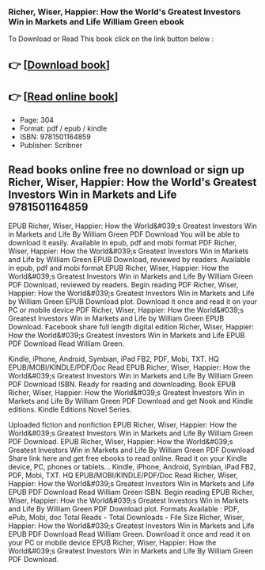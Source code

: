 ### Richer, Wiser, Happier: How the World's Greatest Investors Win in Markets and Life William Green ebook

To Download or Read This book click on the link button below :

## 👉  [**[Download book](http://get-pdfs.com/download.php?group=book&from=github.com&id=596366&lnk=1081 "Download book")**]

## 👉  [**[Read online book](http://get-pdfs.com/download.php?group=book&from=github.com&id=596366&lnk=1081 "Read online book")**]


* Page: 304
* Format: pdf / epub / kindle
* ISBN: 9781501164859
* Publisher: Scribner



## Read books online free no download or sign up Richer, Wiser, Happier: How the World's Greatest Investors Win in Markets and Life 9781501164859


EPUB Richer, Wiser, Happier: How the World&amp;#039;s Greatest Investors Win in Markets and Life By William Green PDF Download You will be able to download it easily. Available in epub, pdf and mobi format PDF Richer, Wiser, Happier: How the World&amp;#039;s Greatest Investors Win in Markets and Life by William Green EPUB Download, reviewed by readers. Available in epub, pdf and mobi format EPUB Richer, Wiser, Happier: How the World&amp;#039;s Greatest Investors Win in Markets and Life By William Green PDF Download, reviewed by readers. Begin reading PDF Richer, Wiser, Happier: How the World&amp;#039;s Greatest Investors Win in Markets and Life by William Green EPUB Download plot. Download it once and read it on your PC or mobile device PDF Richer, Wiser, Happier: How the World&amp;#039;s Greatest Investors Win in Markets and Life by William Green EPUB Download. Facebook share full length digital edition Richer, Wiser, Happier: How the World&amp;#039;s Greatest Investors Win in Markets and Life EPUB PDF Download Read William Green.

Kindle, iPhone, Android, Symbian, iPad FB2, PDF, Mobi, TXT. HQ EPUB/MOBI/KINDLE/PDF/Doc Read EPUB Richer, Wiser, Happier: How the World&amp;#039;s Greatest Investors Win in Markets and Life By William Green PDF Download ISBN. Ready for reading and downloading. Book EPUB Richer, Wiser, Happier: How the World&amp;#039;s Greatest Investors Win in Markets and Life By William Green PDF Download and get Nook and Kindle editions. Kindle Editions Novel Series.

Uploaded fiction and nonfiction EPUB Richer, Wiser, Happier: How the World&amp;#039;s Greatest Investors Win in Markets and Life By William Green PDF Download. EPUB Richer, Wiser, Happier: How the World&amp;#039;s Greatest Investors Win in Markets and Life By William Green PDF Download Share link here and get free ebooks to read online. Read it on your Kindle device, PC, phones or tablets... Kindle, iPhone, Android, Symbian, iPad FB2, PDF, Mobi, TXT. HQ EPUB/MOBI/KINDLE/PDF/Doc Read Richer, Wiser, Happier: How the World&amp;#039;s Greatest Investors Win in Markets and Life EPUB PDF Download Read William Green ISBN. Begin reading EPUB Richer, Wiser, Happier: How the World&amp;#039;s Greatest Investors Win in Markets and Life By William Green PDF Download plot. Formats Available : PDF, ePub, Mobi, doc Total Reads - Total Downloads - File Size Richer, Wiser, Happier: How the World&amp;#039;s Greatest Investors Win in Markets and Life EPUB PDF Download Read William Green. Download it once and read it on your PC or mobile device EPUB Richer, Wiser, Happier: How the World&amp;#039;s Greatest Investors Win in Markets and Life By William Green PDF Download.





